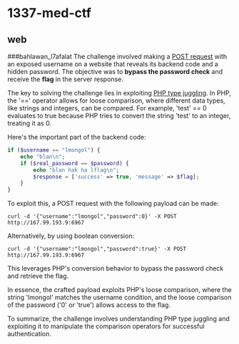 # 1337-med-ctf
## web
###bahlawan_l7afalat 
The challenge involved making a [POST request](https://en.wikipedia.org/wiki/POST_(HTTP)) with an exposed username on a website that reveals its backend code and a hidden password.
The objective was to **bypass the password check** and receive the **flag** in the server response.

The key to solving the challenge lies in exploiting [PHP type juggling](https://secops.group/php-type-juggling-simplified/). In PHP, the '==' operator allows for loose comparison, where different data types, like strings and integers, can be compared. For example, 'test' == 0 evaluates to true because PHP tries to convert the string 'test' to an integer, treating it as 0.

Here's the important part of the backend code:

```php
if ($username == "lmongol") {
    echo "blan\n";
    if ($real_password == $password) {
        echo "blan hak ha lflag\n";
        $response = ['success' => true, 'message' => $flag];
    }
}
```
To exploit this, a POST request with the following payload can be made:

```curl -d '{"username":"lmongol","password":0}' -X POST http://167.99.193.9:6967```

Alternatively, by using boolean conversion:

```curl -d '{"username":"lmongol","password":true}' -X POST http://167.99.193.9:6967```

This leverages PHP's conversion behavior to bypass the password check and retrieve the flag.

In essence, the crafted payload exploits PHP's loose comparison, where the string 'lmongol' matches the username condition, and the loose comparison of the password ('0' or 'true') allows access to the flag.

To summarize, the challenge involves understanding PHP type juggling and exploiting it to manipulate the comparison operators for successful authentication.
